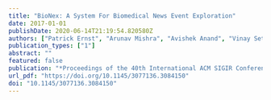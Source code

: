```yaml
---
title: "BioNex: A System For Biomedical News Event Exploration"
date: 2017-01-01
publishDate: 2020-06-14T21:19:54.820580Z
authors: ["Patrick Ernst", "Arunav Mishra", "Avishek Anand", "Vinay Setty"]
publication_types: ["1"]
abstract: ""
featured: false
publication: "*Proceedings of the 40th International ACM SIGIR Conference on Research and Development in Information Retrieval, Shinjuku, Tokyo, Japan, August 7-11, 2017*"
url_pdf: "https://doi.org/10.1145/3077136.3084150"
doi: "10.1145/3077136.3084150"
---
```


